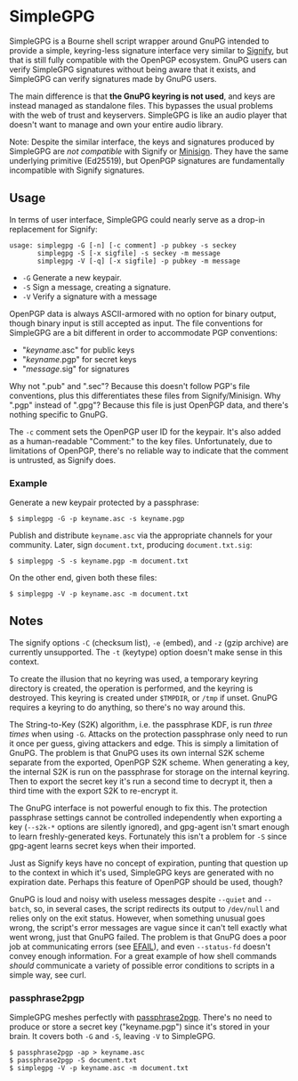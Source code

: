 # SimpleGPG

SimpleGPG is a Bourne shell script wrapper around GnuPG intended to
provide a simple, keyring-less signature interface very similar to
[Signify][signify], but that is still fully compatible with the OpenPGP
ecosystem. GnuPG users can verify SimpleGPG signatures without being
aware that it exists, and SimpleGPG can verify signatures made by GnuPG
users.

The main difference is that **the GnuPG keyring is not used**, and keys
are instead managed as standalone files. This bypasses the usual
problems with the web of trust and keyservers. SimpleGPG is like an
audio player that doesn't want to manage and own your entire audio
library.

Note: Despite the similar interface, the keys and signatures produced by
SimpleGPG are *not compatible* with Signify or [Minisign][minisign].
They have the same underlying primitive (Ed25519), but OpenPGP
signatures are fundamentally incompatible with Signify signatures.

## Usage

In terms of user interface, SimpleGPG could nearly serve as a drop-in
replacement for Signify:

```
usage: simplegpg -G [-n] [-c comment] -p pubkey -s seckey
       simplegpg -S [-x sigfile] -s seckey -m message
       simplegpg -V [-q] [-x sigfile] -p pubkey -m message
```

* `-G` Generate a new keypair.
* `-S` Sign a message, creating a signature.
* `-V` Verify a signature with a message

OpenPGP data is always ASCII-armored with no option for binary output,
though binary input is still accepted as input. The file conventions for
SimpleGPG are a bit different in order to accommodate PGP conventions:

* "*keyname*.asc" for public keys
* "*keyname*.pgp" for secret keys
* "*message*.sig" for signatures

Why not ".pub" and ".sec"? Because this doesn't follow PGP's file
conventions, plus this differentiates these files from Signify/Minisign.
Why ".pgp" instead of ".gpg"? Because this file is just OpenPGP data,
and there's nothing specific to GnuPG.

The `-c` comment sets the OpenPGP user ID for the keypair. It's also
added as a human-readable "Comment:" to the key files. Unfortunately,
due to limitations of OpenPGP, there's no reliable way to indicate that
the comment is untrusted, as Signify does.

### Example

Generate a new keypair protected by a passphrase:

    $ simplegpg -G -p keyname.asc -s keyname.pgp

Publish and distribute `keyname.asc` via the appropriate channels for
your community. Later, sign `document.txt`, producing `document.txt.sig`:

    $ simplegpg -S -s keyname.pgp -m document.txt

On the other end, given both these files:

    $ simplegpg -V -p keyname.asc -m document.txt

## Notes

The signify options `-C` (checksum list), `-e` (embed), and `-z` (gzip
archive) are currently unsupported. The `-t` (keytype) option doesn't
make sense in this context.

To create the illusion that no keyring was used, a temporary keyring
directory is created, the operation is performed, and the keyring is
destroyed. This keyring is created under `$TMPDIR`, or `/tmp` if unset.
GnuPG requires a keyring to do anything, so there's no way around this.

The String-to-Key (S2K) algorithm, i.e. the passphrase KDF, is run
*three times* when using `-G`. Attacks on the protection passphrase only
need to run it once per guess, giving attackers and edge. This is simply
a limitation of GnuPG. The problem is that GnuPG uses its own internal
S2K scheme separate from the exported, OpenPGP S2K scheme. When
generating a key, the internal S2K is run on the passphrase for storage
on the internal keyring. Then to export the secret key it's run a second
time to decrypt it, then a third time with the export S2K to re-encrypt
it.

The GnuPG interface is not powerful enough to fix this. The protection
passphrase settings cannot be controlled independently when exporting a
key (`--s2k-*` options are silently ignored), and gpg-agent isn't smart
enough to learn freshly-generated keys. Fortunately this isn't a problem
for `-S` since gpg-agent learns secret keys when their imported.

Just as Signify keys have no concept of expiration, punting that
question up to the context in which it's used, SimpleGPG keys are
generated with no expiration date. Perhaps this feature of OpenPGP
should be used, though?

GnuPG is loud and noisy with useless messages despite `--quiet` and
`--batch`, so, in several cases, the script redirects its output to
`/dev/null` and relies only on the exit status. However, when something
unusual goes wrong, the script's error messages are vague since it can't
tell exactly what went wrong, just that GnuPG failed. The problem is
that GnuPG does a poor job at communicating errors (see [EFAIL][efail]),
and even `--status-fd` doesn't convey enough information. For a great
example of how shell commands *should* communicate a variety of possible
error conditions to scripts in a simple way, see curl.

### passphrase2pgp

SimpleGPG meshes perfectly with [passphrase2pgp][p2p]. There's no need
to produce or store a secret key ("keyname.pgp") since it's stored in
your brain. It covers both `-G` and `-S`, leaving `-V` to SimpleGPG.

    $ passphrase2pgp -ap > keyname.asc
    $ passphrase2pgp -S document.txt
    $ simplegpg -V -p keyname.asc -m document.txt


[efail]: https://efail.de/
[minisign]: https://jedisct1.github.io/minisign/
[p2p]: https://github.com/skeeto/passphrase2pgp
[signify]: https://man.openbsd.org/signify
